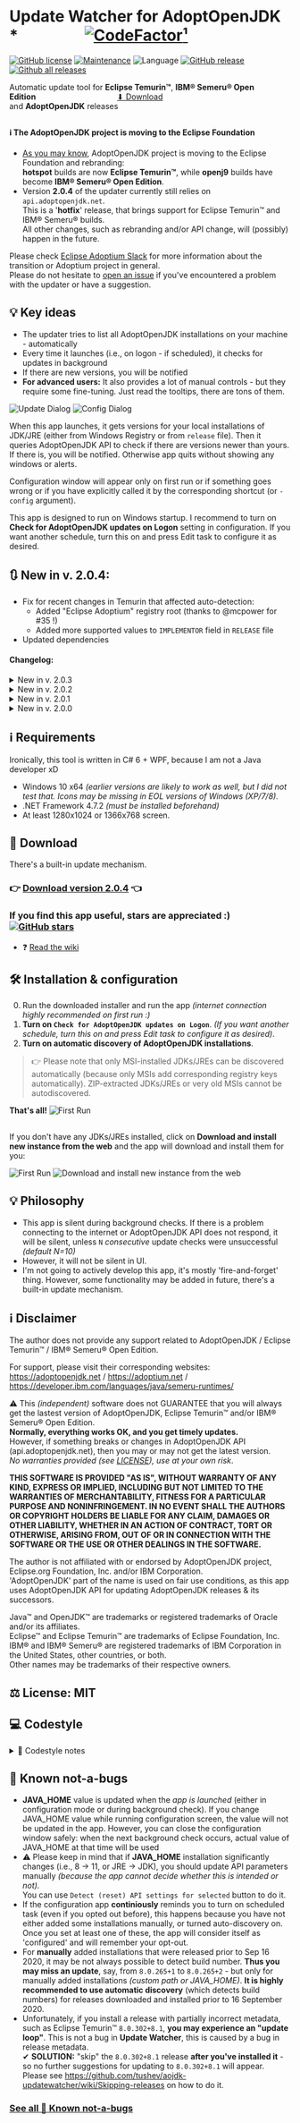
# Update Watcher for AdoptOpenJDK *                  [![CodeFactor](https://www.codefactor.io/repository/github/tushev/aojdk-updatewatcher/badge)](https://www.codefactor.io/repository/github/tushev/aojdk-updatewatcher)[¹](#-codestyle)		
[![GitHub license](https://img.shields.io/github/license/tushev/aojdk-updatewatcher)](https://github.com/tushev/aojdk-updatewatcher/blob/master/LICENSE.txt) 
[![Maintenance](https://img.shields.io/badge/maintained%3F-yes-brightgreen.svg)](https://GitHub.com/tushev/aojdk-updatewatcher/graphs/commit-activity)
![Language](https://img.shields.io/badge/lang-c%23-blue)
[![GitHub release](https://img.shields.io/github/release/tushev/aojdk-updatewatcher.svg)](https://GitHub.com/tushev/aojdk-updatewatcher/releases/)
[![Github all releases](https://img.shields.io/github/downloads/tushev/aojdk-updatewatcher/total.svg)](https://GitHub.com/tushev/aojdk-updatewatcher/releases/)

Automatic update tool for **Eclipse Temurin™**, **IBM® Semeru® Open Edition**                                     [⬇ Download](#-download)<br>and **AdoptOpenJDK** releases

##

#### ℹ The AdoptOpenJDK project is moving to the Eclipse Foundation
* [As you may know](https://blog.adoptium.net/2021/04/Adoptium-to-promote-broad-range-of-compatible-OpenJDK-builds/), AdoptOpenJDK project is moving to the Eclipse Foundation and rebranding:<br>**hotspot** builds are now **Eclipse Temurin™**, while **openj9** builds have become **IBM® Semeru® Open Edition**.
* Version **2.0.4** of the updater currently still relies on `api.adoptopenjdk.net`.<br>This is a '**hotfix**' release, that brings support for Eclipse Temurin™ and IBM® Semeru® builds.<br>All other changes, such as rebranding and/or API change, will (possibly) happen in the future.

Please check [Eclipse Adoptium Slack](https://adoptium.net/slack.html) for more information about the transition or Adoptium project in general.<br>
Please do not hesitate to [open an issue](https://github.com/tushev/aojdk-updatewatcher/issues/new/choose) if you've encountered a problem with the updater or have a suggestion.




## 💡 Key ideas

* The updater tries to list all AdoptOpenJDK installations on your machine - automatically
* Every time it launches (i.e., on logon - if scheduled), it checks for updates in background
* If there are new versions, you will be notified
* **For advanced users:** It also provides a lot of manual controls - but they require some fine-tuning. Just read the tooltips, there are tons of them.


![Update Dialog](/docs/update_dialog_838.gif?raw=true)
![Config Dialog](/docs/config_dialog.png?raw=true)

When this app launches, it gets versions for your local installations of JDK/JRE (either from Windows Registry or from `release` file). Then it queries AdoptOpenJDK API to check if there are versions newer than yours. 
If there is, you will be notified. Otherwise app quits without showing any windows or alerts.

Configuration window will appear only on first run or if something goes wrong or if you have explicitly called it by the corresponding shortcut (or `-config` argument).

This app is designed to run on Windows startup. I recommend to turn on **Check for AdoptOpenJDK updates on Logon** setting in configuration. If you want another schedule, turn this on and press Edit task to configure it as desired.

## 🔃 New in v. 2.0.4:
* Fix for recent changes in Temurin that affected auto-detection:
  * Added "Eclipse Adoptium" registry root (thanks to @mcpower for #35 !)
  * Added more supported values to `IMPLEMENTOR` field in `RELEASE` file
* Updated dependencies


#### Changelog:

<details>
  <summary>New in v. 2.0.3</summary>

### 🔃 New in v. 2.0.3:
* Adds support for Eclipse Temurin™ and IBM® Semeru® Open Edition builds, especially auto-detection (#28)
* NEW! The updater detects whether the old installation was not removed during the update (can be caused by 4-th digit MSI updates, vendor change etc) and suggests to disable checking for updates for that entry.  Fixes #9 :)
* Makes **skip release** functionality more easy-to-find - this may be useful in case you encounter an update loop.
* If MSI's installation process was cancelled or interrupted, the corresponding entry will remain in 'New versions available' window
* Bugfix for version comparison algorithm (versions with the same MSI revisions could be compared incorrectly)
* Release name and vendor are now available in the UI (update dialog)
* Improved auto-detection algorithms
* Updated dependencies
* Added 'Open in Explorer' context menu:
![image](https://user-images.githubusercontent.com/18406797/128934782-ff6f450c-9975-4157-88a5-e14fcfb66b69.png)
</details>
<details>
  <summary>New in v. 2.0.2</summary>

### 🔃 New in v. 2.0.2:
* **UX: Easily override any auto-discovered instance with context menu**. Disabling an auto-discovered instance is way simpler now.
* **Proxy support**: AJUpdateWatcher now uses HTTP proxy - if it is configured in Windows **Settings**.
* 'Immediate check' shortcut now performs check with GUI
* Improved command line handling 
* Other minor changes and fixes, updated dependencies
</details>
<details>
  <summary>New in v. 2.0.1</summary>

### 🔃 New in v. 2.0.1:
* Added support for recently introduced changes in AdoptOpenJDK API and versioning scheme. This allows to receive `patch` and `AdoptBuild` updates for AdoptOpenJDK.
* Switched to [MSI](https://github.com/tushev/aojdk-updatewatcher/wiki/MSI-Installation) for installers. *No more false positives on VirusTotal!*
* Added support for post-install scripts/triggers (#5). 
* Redesigned self-update UI, added an option to view new release name *(+ release notes on hover)*
* Added [many new command line arguments](https://github.com/tushev/aojdk-updatewatcher/wiki/Command-Line-Arguments)
* Added .cmd file to open Configuration for installer-free version (#4) 
* Fix for a bug during background check when autodiscovery was set to off
* Other minor changes and fixes
</details>
<details>
  <summary>New in v. 2.0.0</summary>

### 🔃 New in v. 2.0.0:
* Support for multiple AdoptOpenJDK installations
* Automatic discovery of installations via Windows Registry
* Redesigned UI/UX
* App warns if `N` last *consecutive* background update checks were unsuccessful *(default N=10)*
* Limited support for `Most recent`/ `Most recent LTS` options
* Other improvements, perfomance optimisations etc.
</details>

## ℹ Requirements
Ironically, this tool is written in C# 6 + WPF, because I am not a Java developer xD
* Windows 10 x64 _(earlier versions are likely to work as well, but I did not test that. Icons may be missing in EOL versions of Windows (XP/7/8)._
* .NET Framework 4.7.2 _(must be installed beforehand)_
* At least 1280x1024 or 1366x768 screen. 

## 📩 Download
There's a built-in update mechanism. 
### 👉 [Download version 2.0.4](https://github.com/tushev/aojdk-updatewatcher/releases) 👈
### If you find this app useful, stars are appreciated :) [![GitHub stars](https://img.shields.io/github/stars/tushev/aojdk-updatewatcher.svg?style=social&label=Star&maxAge=86400)](https://GitHub.com/tushev/aojdk-updatewatcher/stargazers/)
* ❓ [Read the wiki](https://github.com/tushev/aojdk-updatewatcher/wiki)




## 🛠 Installation & configuration
0. Run the downloaded installer and run the app _(internet connection highly recommended on first run :)_
1. **Turn on `Check for AdoptOpenJDK updates on Logon`**. _(If you want another schedule, turn this on and press Edit task to configure it as desired)_.
2. **Turn on automatic discovery of AdoptOpenJDK installations**.
> 👉 Please note that only MSI-installed JDKs/JREs can be discovered automatically (because only MSIs add corresponding registry keys automatically). ZIP-extracted JDKs/JREs or very old MSIs cannot be autodiscovered.
 
 **That's all!**
![First Run](https://raw.githubusercontent.com/tushev/aojdk-updatewatcher/master/docs/first_run_config_example_cut.gif)

##
If you don't have any JDKs/JREs installed, click on **Download and install new instance from the web** and the app will download and install them for you: 

![First Run](/docs/first_run.png?raw=true)
![Download and install new instance from the web](/docs/download_new_1.png?raw=true)

## 💡 Philosophy
* This app is silent during background checks. If there is a problem connecting to the internet or AdoptOpenJDK API does not respond, it will be silent, unless `N` *consecutive* update checks were unsuccessful *(default N=10)*
* However, it will not be silent in UI.
* I'm not going to actively develop this app, it's mostly 'fire-and-forget' thing. However, some functionality may be added in future, there's a built-in update mechanism.

## ℹ Disclaimer
The author does not provide any support related to AdoptOpenJDK / Eclipse Temurin™ / IBM® Semeru® Open Edition. 

For support, please visit their corresponding websites: https://adoptopenjdk.net / https://adoptium.net / https://developer.ibm.com/languages/java/semeru-runtimes/


⚠ This *(independent)* software does not GUARANTEE that you will always get the lastest version of AdoptOpenJDK, Eclipse Temurin™ and/or IBM® Semeru® Open Edition.<br>**Normally, everything works OK, and you get timely updates.**<br>However, if something breaks or changes in AdoptOpenJDK API (api.adoptopenjdk.net), then you may or may not get the latest version.<br>*No warranties provided (see [LICENSE](https://github.com/tushev/aojdk-updatewatcher/blob/master/LICENSE.txt)), use at your own risk*.

**THIS SOFTWARE IS PROVIDED "AS IS", WITHOUT WARRANTY OF ANY KIND,
EXPRESS OR IMPLIED, INCLUDING BUT NOT LIMITED TO THE WARRANTIES OF MERCHANTABILITY, FITNESS FOR A PARTICULAR PURPOSE AND NONINFRINGEMENT. 
IN NO EVENT SHALL THE AUTHORS OR COPYRIGHT HOLDERS BE LIABLE FOR ANY CLAIM, DAMAGES OR OTHER LIABILITY, WHETHER IN AN ACTION OF CONTRACT, TORT OR OTHERWISE, ARISING FROM, OUT OF OR IN CONNECTION WITH THE SOFTWARE OR THE USE OR OTHER DEALINGS IN THE SOFTWARE.**

The author is not affiliated with or endorsed by AdoptOpenJDK project, Eclipse.org Foundation, Inc. and/or IBM Corporation.<br>
'AdoptOpenJDK' part of the name is used on fair use conditions, as this app uses AdoptOpenJDK API for updating AdoptOpenJDK releases & its successors.

Java™ and OpenJDK™ are trademarks or registered trademarks of Oracle and/or its affiliates.<br>
Eclipse™ and Eclipse Temurin™ are trademarks of Eclipse Foundation, Inc.<br>
IBM® and IBM® Semeru® are registered trademarks of IBM Corporation in the United States, other countries, or both.<br>
Other names may be trademarks of their respective owners.


## ⚖ License: MIT

## 💻 Codestyle
<details>
  <summary>📝 Codestyle notes</summary>
v.1.0: Please don't judge my coding style by this project, as I developed this app in less than a working day. It just works :)

v.2.0: The app was refactored. However, some codestyle issues still remain - for a single-person-maintained project, they are not a major issue. My top priority is app stability and robustness.

[![CodeFactor](https://www.codefactor.io/repository/github/tushev/aojdk-updatewatcher/badge)](https://www.codefactor.io/repository/github/tushev/aojdk-updatewatcher)
(`¹`) <sub>Please note that _blank-line related rules_ such as `The code must not contain multiple blank lines in a row.`, `A closing curly bracket must not be preceded by a blank line.`,  `An opening curly bracket must not be followed by a blank line` etc **are disabled** in CodeFactor.</sub>
</details>

## 🔕 Known not-a-bugs

* **JAVA_HOME** value is updated when the *app is launched* (either in configuration mode or during background check). If you change JAVA_HOME value while running configuration screen, the value will not be updated in the app. However, you can close the configuration window safely: when the next background check occurs, actual value of JAVA_HOME at that time will be used 
* ⚠ Please keep in mind that if **JAVA_HOME** installation significantly changes (i.e., 8 → 11, or JRE → JDK), you should update API parameters manually _(because the app cannot decide whether this is intended or not)._<br> You can use `Detect (reset) API settings for selected` button to do it.
* If the configuration app **continiously** reminds you to turn on scheduled task (even if you opted out before), this happens because you have not either added some installations manually, or turned auto-discovery on. Once you set at least one of these, the app will consider itself as 'configured' and will remember your opt-out.
* For **manually** added installations that were released prior to Sep 16 2020, it may be not always possible to detect build number. **Thus you may miss an update**, say, from `8.0.265+1` to `8.0.265+2` - but only for manually added installations _(custom path or JAVA_HOME)_. **It is highly recommended to use automatic discovery** (which detects build numbers) for releases downloaded and installed prior to 16 September 2020.
* Unfortunately, if you install a release with partially incorrect metadata, such as Eclipse Temurin™ `8.0.302+8.1`, **you may experience an "update loop"**. This is not a bug in **Update Watcher**, this is caused by a bug in release metadata.<br>✔ **SOLUTION:** "skip" the  `8.0.302+8.1` release **after you've installed it** - so no further suggestions for updating to  `8.0.302+8.1` will appear. Please see https://github.com/tushev/aojdk-updatewatcher/wiki/Skipping-releases on how to do it.

### [See all 🔕 Known not-a-bugs](https://github.com/tushev/aojdk-updatewatcher/wiki/Known-not-a-bugs)
